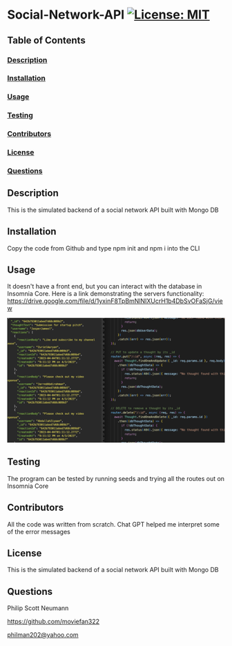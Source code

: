 # Social-Network-API [![License: MIT](https://img.shields.io/badge/License-MIT-yellow.svg)](https://opensource.org/licenses/MIT)

## Table of Contents

### [Description](#Description)

### [Installation](#Installation)

### [Usage](#Usage)

### [Testing](#Testing)

### [Contributors](#Contributors)

### [License](#License)

### [Questions](#Questions)

## Description

This is the simulated backend of a social network API built with Mongo DB

## Installation

Copy the code from Github and type npm init and npm i into the CLI

## Usage

It doesn't have a front end, but you can interact with the database in Insomnia Core.
Here is a link demonstrating the servers functionality: https://drive.google.com/file/d/1yxinF8TpBmNlNIXUcrH1b4DbSvOFaSjG/view

![Screenshot of webpage](./assets/screenshot.png)

## Testing

The program can be tested by running seeds and trying all the routes out on Insomnia Core

## Contributors

All the code was written from scratch. Chat GPT helped me interpret some of the error messages

## License

This is the simulated backend of a social network API built with Mongo DB

## Questions

Philip Scott Neumann

https://github.com/moviefan322

philman202@yahoo.com
